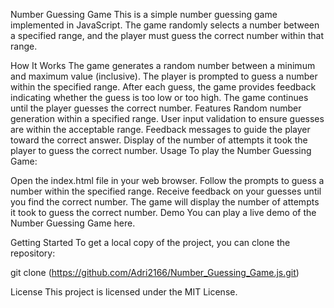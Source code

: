 Number Guessing Game
This is a simple number guessing game implemented in JavaScript. The game randomly selects a number between a specified range, and the player must guess the correct number within that range.

How It Works
The game generates a random number between a minimum and maximum value (inclusive).
The player is prompted to guess a number within the specified range.
After each guess, the game provides feedback indicating whether the guess is too low or too high.
The game continues until the player guesses the correct number.
Features
Random number generation within a specified range.
User input validation to ensure guesses are within the acceptable range.
Feedback messages to guide the player toward the correct answer.
Display of the number of attempts it took the player to guess the correct number.
Usage
To play the Number Guessing Game:

Open the index.html file in your web browser.
Follow the prompts to guess a number within the specified range.
Receive feedback on your guesses until you find the correct number.
The game will display the number of attempts it took to guess the correct number.
Demo
You can play a live demo of the Number Guessing Game here.

Getting Started
To get a local copy of the project, you can clone the repository:


git clone (https://github.com/Adri2166/Number_Guessing_Game.js.git)


License
This project is licensed under the MIT License.

